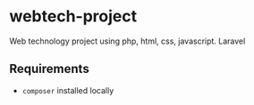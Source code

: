 # webtech-project
Web technology project using php, html, css, javascript. Laravel

## Requirements
- `composer` installed locally